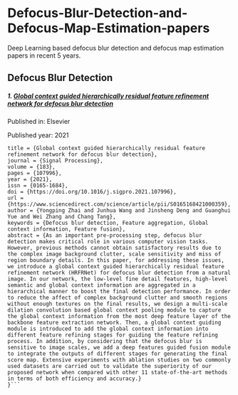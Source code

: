 # Defocus-Blur-Detection-and-Defocus-Map-Estimation-papers
Deep Learning based defocus blur detection and defocus map estimation papers in recent 5 years.

## Defocus Blur Detection
##### 1. [Global context guided hierarchically residual feature refinement network for defocus blur detection](https://www.sciencedirect.com/science/article/abs/pii/S0165168421000359)
Published in: Elsevier

Published year: 2021

```@article{ZHAI2021107996,
title = {Global context guided hierarchically residual feature refinement network for defocus blur detection},
journal = {Signal Processing},
volume = {183},
pages = {107996},
year = {2021},
issn = {0165-1684},
doi = {https://doi.org/10.1016/j.sigpro.2021.107996},
url = {https://www.sciencedirect.com/science/article/pii/S0165168421000359},
author = {Yongping Zhai and Junhua Wang and Jinsheng Deng and Guanghui Yue and Wei Zhang and Chang Tang},
keywords = {Defocus blur detection, Feature aggregation, Global context information, Feature fusion},
abstract = {As an important pre-processing step, defocus blur detection makes critical role in various computer vision tasks. However, previous methods cannot obtain satisfactory results due to the complex image background clutter, scale sensitivity and miss of region boundary details. In this paper, for addressing these issues, we introduce a global context guided hierarchically residual feature refinement network (HRFRNet) for defocus blur detection from a natural image. In our network, the low-level fine detail features, high-level semantic and global context information are aggregated in a hierarchical manner to boost the final detection performance. In order to reduce the affect of complex background clutter and smooth regions without enough textures on the final results, we design a multi-scale dilation convolution based global context pooling module to capture the global context information from the most deep feature layer of the backbone feature extraction network. Then, a global context guiding module is introduced to add the global context information into different feature refining stages for guiding the feature refining process. In addition, by considering that the defocus blur is sensitive to image scales, we add a deep features guided fusion module to integrate the outputs of different stages for generating the final score map. Extensive experiments with ablation studies on two commonly used datasets are carried out to validate the superiority of our proposed network when compared with other 11 state-of-the-art methods in terms of both efficiency and accuracy.}
}```
